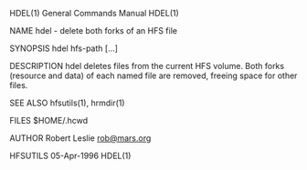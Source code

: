 HDEL(1)                                                       General Commands Manual                                                      HDEL(1)

NAME
       hdel - delete both forks of an HFS file

SYNOPSIS
       hdel hfs-path [...]

DESCRIPTION
       hdel  deletes  files  from  the  current HFS volume. Both forks (resource and data) of each named file are removed, freeing space for other
       files.

SEE ALSO
       hfsutils(1), hrmdir(1)

FILES
       $HOME/.hcwd

AUTHOR
       Robert Leslie <rob@mars.org>

HFSUTILS                                                            05-Apr-1996                                                            HDEL(1)

